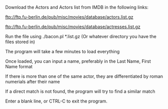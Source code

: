 Download the Actors and Actors list from IMDB in the following links:

ftp://ftp.fu-berlin.de/pub/misc/movies/database/actors.list.gz

ftp://ftp.fu-berlin.de/pub/misc/movies/database/actresses.list.gz

Run the file using ./bacon.pl *.list.gz (Or whatever directory you have the files stored in)

The program will take a few minutes to load everything

Once loaded, you can input a name, preferably in the Last Name, First Name format

If there is more than one of the same actor, they are differentiated by roman numerials after their name

If a direct match is not found, the program will try to find a similar match

Enter a blank line, or CTRL-C to exit the program.
